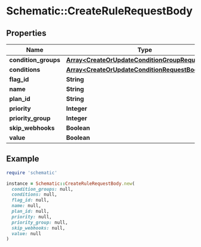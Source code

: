 # Schematic::CreateRuleRequestBody

## Properties

| Name | Type | Description | Notes |
| ---- | ---- | ----------- | ----- |
| **condition_groups** | [**Array&lt;CreateOrUpdateConditionGroupRequestBody&gt;**](CreateOrUpdateConditionGroupRequestBody.md) |  |  |
| **conditions** | [**Array&lt;CreateOrUpdateConditionRequestBody&gt;**](CreateOrUpdateConditionRequestBody.md) |  |  |
| **flag_id** | **String** |  | [optional] |
| **name** | **String** |  |  |
| **plan_id** | **String** |  | [optional] |
| **priority** | **Integer** |  |  |
| **priority_group** | **Integer** |  | [optional] |
| **skip_webhooks** | **Boolean** |  | [optional] |
| **value** | **Boolean** |  |  |

## Example

```ruby
require 'schematic'

instance = Schematic::CreateRuleRequestBody.new(
  condition_groups: null,
  conditions: null,
  flag_id: null,
  name: null,
  plan_id: null,
  priority: null,
  priority_group: null,
  skip_webhooks: null,
  value: null
)
```

